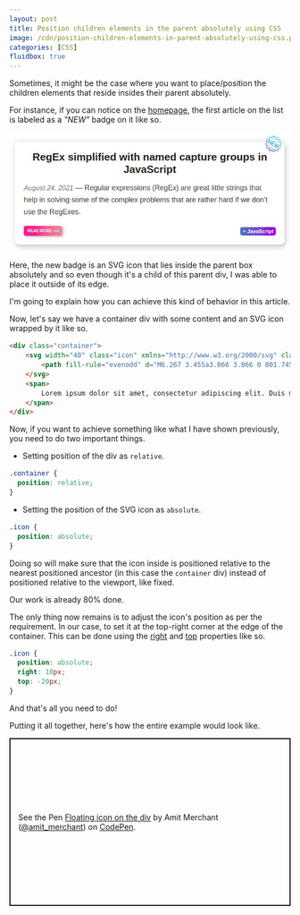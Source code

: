 ```yaml
---
layout: post
title: Position children elements in the parent absolutely using CSS
image: /cdn/position-children-elements-in-parent-absolutely-using-css.png
categories: [CSS]
fluidbox: true
---
```


Sometimes, it might be the case where you want to place/position the children elements that reside insides their parent absolutely.

For instance, if you can notice on the [homepage](/), the first article on the list is labeled as a *"NEW"* badge on it like so. 

[![The NEW badge on the homepage](/images/new-badge-homepage.jpg)](/images/new-badge-homepage.jpg)

Here, the new badge is an SVG icon that lies inside the parent box absolutely and so even though it's a child of this parent div, I was able to place it outside of its edge.

I'm going to explain how you can achieve this kind of behavior in this article.

Now, let's say we have a container div with some content and an SVG icon wrapped by it like so.

```html
<div class="container">
    <svg width="40" class="icon" xmlns="http://www.w3.org/2000/svg" class="h-5 w-5" viewBox="0 0 20 20" fill="currentColor">
        <path fill-rule="evenodd" d="M6.267 3.455a3.066 3.066 0 001.745-.723 3.066 3.066 0 013.976 0 3.066 3.066 0 001.745.723 3.066 3.066 0 012.812 2.812c.051.643.304 1.254.723 1.745a3.066 3.066 0 010 3.976 3.066 3.066 0 00-.723 1.745 3.066 3.066 0 01-2.812 2.812 3.066 3.066 0 00-1.745.723 3.066 3.066 0 01-3.976 0 3.066 3.066 0 00-1.745-.723 3.066 3.066 0 01-2.812-2.812 3.066 3.066 0 00-.723-1.745 3.066 3.066 0 010-3.976 3.066 3.066 0 00.723-1.745 3.066 3.066 0 012.812-2.812zm7.44 5.252a1 1 0 00-1.414-1.414L9 10.586 7.707 9.293a1 1 0 00-1.414 1.414l2 2a1 1 0 001.414 0l4-4z" clip-rule="evenodd" />
    </svg>
    <span>
        Lorem ipsum dolor sit amet, consectetur adipiscing elit. Duis mattis felis sit amet laoreet eleifend. Maecenas vel ultricies nibh. Quisque vel mauris id metus mattis accumsan sit amet a nulla. Curabitur sed sodales leo. Etiam vitae pretium arcu, eget interdum odio. Sed nisi velit, facilisis eu dui eu, commodo maximus lectus. Etiam consectetur turpis eu leo suscipit, ac consectetur eros mattis. Nunc sodales tempor ex, in vestibulum turpis feugiat id. Quisque at gravida eros, eu eleifend velit. Proin a imperdiet libero. Proin finibus nunc at justo suscipit varius. Duis eget quam eros. Quisque quis facilisis quam. Nullam sollicitudin nibh lectus, quis egesta dolor vehicula eget.
    </span>
</div>
```

Now, if you want to achieve something like what I have shown previously, you need to do two important things.

- Setting position of the div as `relative`.

```css
.container {
  position: relative;
}
```

- Setting the position of the SVG icon as `absolute`.

```css
.icon {
  position: absolute;
}
```

Doing so will make sure that the icon inside is positioned relative to the nearest positioned ancestor (in this case the `container` div) instead of positioned relative to the viewport, like fixed.

Our work is already 80% done.

The only thing now remains is to adjust the icon's position as per the requirement. In our case, to set it at the top-right corner at the edge of the container. This can be done using the [right](https://developer.mozilla.org/en-US/docs/Web/CSS/right) and [top](https://developer.mozilla.org/en-US/docs/Web/CSS/top) properties like so.

```css
.icon {
  position: absolute;
  right: 10px;
  top: -20px;
}
```

And that's all you need to do!

Putting it all together, here's how the entire example would look like.

<p class="codepen" data-height="300" data-theme-id="dark" data-default-tab="html,result" data-slug-hash="YzVbRVw" data-user="amit_merchant" style="height: 300px; box-sizing: border-box; display: flex; align-items: center; justify-content: center; border: 2px solid; margin: 1em 0; padding: 1em;">
  <span>See the Pen <a href="https://codepen.io/amit_merchant/pen/YzVbRVw">
  Floating icon on the div</a> by Amit Merchant (<a href="https://codepen.io/amit_merchant">@amit_merchant</a>)
  on <a href="https://codepen.io">CodePen</a>.</span>
</p>
<script async src="https://cpwebassets.codepen.io/assets/embed/ei.js"></script>
